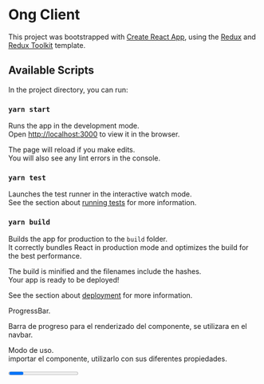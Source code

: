 # Ong Client

This project was bootstrapped with [Create React App](https://github.com/facebook/create-react-app), using the [Redux](https://redux.js.org/) and [Redux Toolkit](https://redux-toolkit.js.org/) template.

## Available Scripts

In the project directory, you can run:

### `yarn start`

Runs the app in the development mode.<br />
Open [http://localhost:3000](http://localhost:3000) to view it in the browser.

The page will reload if you make edits.<br />
You will also see any lint errors in the console.

### `yarn test`

Launches the test runner in the interactive watch mode.<br />
See the section about [running tests](https://facebook.github.io/create-react-app/docs/running-tests) for more information.

### `yarn build`

Builds the app for production to the `build` folder.<br />
It correctly bundles React in production mode and optimizes the build for the best performance.

The build is minified and the filenames include the hashes.<br />
Your app is ready to be deployed!

See the section about [deployment](https://facebook.github.io/create-react-app/docs/deployment) for more information.


ProgressBar.<br />

Barra de progreso para el renderizado del componente, se utilizara en el navbar.

Modo de uso.<br />
importar el componente, utilizarlo con sus diferentes propiedades.

<Progress  percent={15} milliseconds={4000} />

percent: porcentaje de inicio del progressBar.
milliseconds: selecciona el tiempo de carga del progressBar.


# Implementación de los esqueletos de carga en nuestras listas y tarjetas:

**Skeleton:** El skeleton se utilizó para mejorar la experiencia del usuario en la visualización de cartas y listas mientras se obtiene la información requerida. Se utilizó la libreria "Skeleton" de '@mui/material' (https://mui.com/material-ui/react-skeleton/)

Pasos para su uso: 

Paso 1.- Importar el componente que vamos a utilizar

Para el Skeleton de las cartas <SkeletonCard />

![image](https://user-images.githubusercontent.com/69809704/205689971-6a75fe9b-fc78-4e88-a59d-52d86427dfa3.png)

Para el Skeleton de las listas <SkeletonList />

![image](https://user-images.githubusercontent.com/69809704/205690184-ca027c67-4612-431e-b454-310faebb8212.png)

Paso 2.- Se lo coloca dentro de nuestro componente React, utilizando alguna condicional, para saber cuando debe mostrarse es Skeleton y cuando el componente.

![image](https://user-images.githubusercontent.com/69809704/205690622-0c0ca62e-5b1d-46bb-8356-2df9095ea518.png)


# Implementaciones:
**Spinner:** El spinner se realizo utilizando una plantilla de la pagina *https://cssloaders.github.io/* cambiando los colores por los principales de la pagina:
 * Rojo: `#DB5752`
 * Amarillo: `#FAFA88`
 * Azul: `#9AC9FB`
El mismo estara implementado durante la carga entre pantallas acompañado de un componente el cual indique el porcentaje de carga del mismo. Para el manejo de carga se utilizara Lazy ya que que la pagina evitara que se carguen recursos inecesarios afectando negativamente la experiencia del usuario/administrador.


